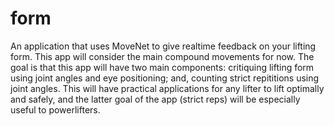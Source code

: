 # form
An application that uses MoveNet to give realtime feedback on your lifting form. This app will consider the main compound movements for now. The goal is that this app will have two main components: critiquing lifting form using joint angles and eye positioning; and, counting strict repititions using joint angles. This will have practical applications for any lifter to lift optimally and safely, and the latter goal of the app (strict reps) will be especially useful to powerlifters.

